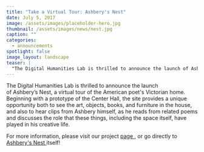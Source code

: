 ```yaml
---
title: "Take a Virtual Tour: Ashbery's Nest"
date: July 5, 2017
image: /assets/images/placeholder-hero.jpg
thumbnail: /assets/images/news/nest.jpg
caption: ""
categories: 
  - announcements
spotlight: false 
image_layout: landscape
teaser: |
  "The Digital Humanities Lab is thrilled to announce the launch of Ashbery’s Nest, a virtual tour of the American poet's Victorian home. Beginning with a prototype of the Center Hall, the site provides..."
---
```


The Digital Humanities Lab is thrilled to announce the launch of Ashbery’s Nest, a virtual tour of the American poet's Victorian home. Beginning with a prototype of the Center Hall, the site provides a unique opportunity both to see the art, objects, books, and furniture in the house, and also to hear clips from Ashbery himself, as he reads from related poems and discusses the role that these things, including the space itself, have played in his creative life.
   
For more information, please visit our project <a href="http://web.library.yale.edu/dhlab/nest" target="_blank"> page </a>, or go directly to <a href="http://vr.ashberyhouse.yale.edu/" target="_blank">Ashbery's Nest </a>itself!